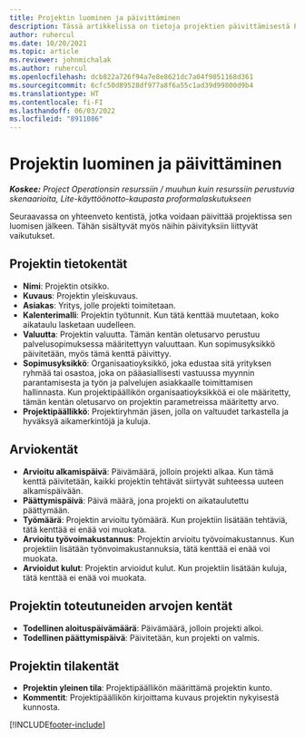```yaml
---
title: Projektin luominen ja päivittäminen
description: Tässä artikkelissa on tietoja projektien päivittämisestä Project Operationsissa.
author: ruhercul
ms.date: 10/20/2021
ms.topic: article
ms.reviewer: johnmichalak
ms.author: ruhercul
ms.openlocfilehash: dcb822a726f94a7e8e8621dc7a04f9051168d361
ms.sourcegitcommit: 6cfc50d89528df977a8f6a55c1ad39d99800d9b4
ms.translationtype: HT
ms.contentlocale: fi-FI
ms.lasthandoff: 06/03/2022
ms.locfileid: "8911086"
---
```

# <a name="create-and-update-a-project"></a>Projektin luominen ja päivittäminen

_**Koskee:** Project Operationsin resurssiin / muuhun kuin resurssiin perustuvia skenaarioita, Lite-käyttöönotto-kaupasta proformalaskutukseen_

Seuraavassa on yhteenveto kentistä, jotka voidaan päivittää projektissa sen luomisen jälkeen. Tähän sisältyvät myös näihin päivityksiin liittyvät vaikutukset.

## <a name="project-detail-fields"></a>Projektin tietokentät

- **Nimi**: Projektin otsikko.
- **Kuvaus**: Projektin yleiskuvaus.
- **Asiakas**: Yritys, jolle projekti toimitetaan.
- **Kalenterimalli**: Projektin työtunnit. Kun tätä kenttää muutetaan, koko aikataulu lasketaan uudelleen.
- **Valuutta**: Projektin valuutta. Tämän kentän oletusarvo perustuu palvelusopimuksessa määritettyyn valuuttaan. Kun sopimusyksikkö päivitetään, myös tämä kenttä päivittyy.
- **Sopimusyksikkö**: Organisaatioyksikkö, joka edustaa sitä yrityksen ryhmää tai osastoa, joka on pääasiallisesti vastuussa myynnin parantamisesta ja työn ja palvelujen asiakkaalle toimittamisen hallinnasta.  Kun projektipäällikön organisaatioyksikköä ei ole määritetty, tämän kentän oletusarvo on projektin parametreissa määritetty arvo.
- **Projektipäällikkö**: Projektiryhmän jäsen, jolla on valtuudet tarkastella ja hyväksyä aikamerkintöjä ja kuluja.

## <a name="estimate-fields"></a>Arviokentät

- **Arvioitu alkamispäivä**: Päivämäärä, jolloin projekti alkaa. Kun tämä kenttä päivitetään, kaikki projektin tehtävät siirtyvät suhteessa uuteen alkamispäivään.
- **Päättymispäivä**: Päivä määrä, jona projekti on aikataulutettu päättymään.
- **Työmäärä**: Projektin arvioitu työmäärä. Kun projektiin lisätään tehtäviä, tätä kenttää ei enää voi muokata.
- **Arvioitu työvoimakustannus**: Projektin arvioitu työvoimakustannus. Kun projektiin lisätään työnvoimakustannuksia, tätä kenttää ei enää voi muokata.
- **Arvioidut kulut**: Projektin arvioidut kulut. Kun projektiin lisätään kuluja, tätä kenttää ei enää voi muokata.

## <a name="project-actual-fields"></a>Projektin toteutuneiden arvojen kentät
- **Todellinen aloituspäivämäärä**: Päivämäärä, jolloin projekti alkoi.
- **Todellinen päättymispäivä**: Päivitetään, kun projekti on valmis.

## <a name="project-status-fields"></a>Projektin tilakentät

- **Projektin yleinen tila**: Projektipäällikön määrittämä projektin kunto.
- **Kommentit**: Projektipäällikön kirjoittama kuvaus projektin nykyisestä kunnosta.



[!INCLUDE[footer-include](../includes/footer-banner.md)]
